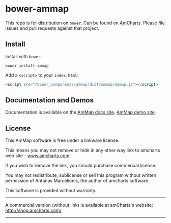# bower-ammap

This repo is for distribution on `bower`. Can be found on
[AmCharts](http://www.amcharts.com). Please file issues and pull requests
against that project.

## Install

Install with `bower`:

```shell
bower install ammap
```

Add a `<script>` to your `index.html`:

```html
<script src="/bower_components/ammap/dist/ammap/ammap.js"></script>
```

## Documentation and Demos

Documentation is available on the
[AmMap docs site](http://docs.amcharts.com/3/).
[AmMap demo site](http://www.amcharts.com/demos/).

## License

This AmMap software is free under a linkware license.

This means you may not remove or hide in any other way link to amcharts
web site - www.amcharts.com.

If you wish to remove the link, you should purchase commercial license.

You may not redistribute, sublicense or sell this program without written
permission of Antanas Marcelionis, the author of amcharts software.

This software is provided without warranty.
*********************************************************************************
A commercial version (without link) is available at amCharts's website:
http://shop.amcharts.com/
*********************************************************************************
